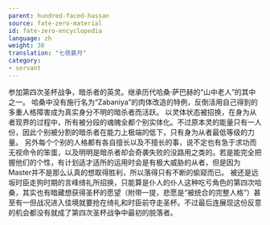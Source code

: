 ```yaml
---
parent: hundred-faced-hassan
source: fate-zero-material
id: fate-zero-encyclopedia
language: zh
weight: 38
translation: "七夜蒼月"
category:
- servant
---
```


参加第四次圣杯战争，暗杀者的英灵。继承历代哈桑·萨巴赫的“山中老人”的其中之一。
哈桑中没有施行名为“Zabaniya”的肉体改造的特例，反倒活用自己得到的多重人格障害成为真实身分不明的暗杀者而活跃。
以灵体状态被招换，在身为从者现界的过程中，所有被分段的魂魄全都个别实体化。不过原本灵的能量只有一人份，因此个别被分割的暗杀者在能力上极端的低下，只有身为从者最低等级的力量。
另外每个个别的人格都有各自擅长以及不擅长的事，说不定也有急于求功而无视命令的笨蛋，以及明明是暗杀者却会奇袭失败的没路用之类的。若是能完全把握他们的个性，有计划适才适所的运用时会是有极大威胁的从者，但是因为Master并不是那么认真的想取得胜利，所以落得只有不断的偷窥而已。
被还是远坂时臣走狗时期的言峰绮礼所招换，只能算是仆人的仆人这种吃亏角色的第四次哈桑，其实也有暗藏想获得圣杯的愿望（附带一提，悲愿是“被统合的完整人格”）甚至有一但战况进入佳境就要抢在绮礼和时臣前夺走圣杯。不过最后连展现这份反意的机会都没有就成了第四次圣杯战争中最初的脱落者。
